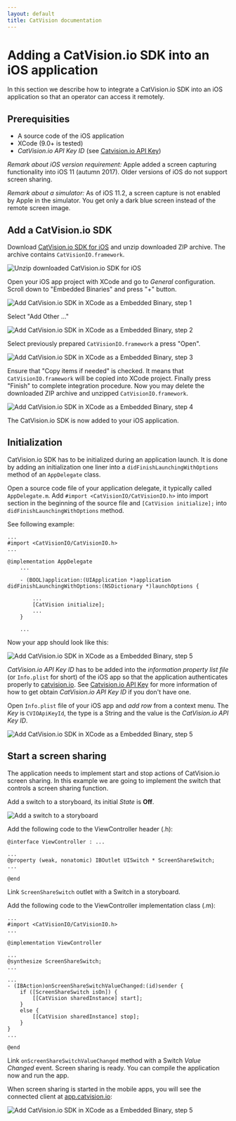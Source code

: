```yaml
---
layout: default
title: CatVision documentation
---
```


# Adding a CatVision.io SDK into an iOS application

In this section we describe how to integrate a CatVision.io SDK into an iOS application so that an operator can access it remotely.

## Prerequisities

* A source code of the iOS application
* XCode \(9.0+ is tested\)
* _CatVision.io API Key ID_ \(see [Catvision.io API Key]({{site.url}}/get-started/api-key.html)\)

_Remark about iOS version requirement:_ Apple added a screen capturing functionality into iOS 11 \(autumn 2017\). Older versions of iOS do not support screen sharing.

_Remark about a simulator:_ As of iOS 11.2, a screen capture is not enabled by Apple in the simulator. You get only a dark blue screen instead of the remote screen image.

## Add a CatVision.io SDK

Download [CatVision.io SDK for iOS](https://s3.amazonaws.com/resources.seacat.mobi/releases/CatVisionIO.framework-17.12.105.zip) and unzip downloaded ZIP archive. The archive contains `CatVisionIO.framework`.

![Unzip downloaded CatVision.io SDK for iOS]({{site.url}}/assets/images/cvio_ios_download.png)

Open your iOS app project with XCode and go to _General_ configuration. Scroll down to "Embedded Binaries" and press "+" button.

![Add CatVision.io SDK in XCode as a Embedded Binary, step 1]({{site.url}}/assets/images/cvio_ios_xcode_1.png)

Select "Add Other ..."

![Add CatVision.io SDK in XCode as a Embedded Binary, step 2]({{site.url}}/assets/images/cvio_ios_xcode_2.png)

Select previously prepared `CatVisionIO.framework` a press "Open".

![Add CatVision.io SDK in XCode as a Embedded Binary, step 3]({{site.url}}/assets/images/cvio_ios_xcode_3.png)

Ensure that "Copy items if needed" is checked. It means that `CatVisionIO.framework` will be copied into XCode project. Finally press "Finish" to complete integration procedure. Now you may delete the downloaded ZIP archive and unzipped `CatVisionIO.framework`.

![Add CatVision.io SDK in XCode as a Embedded Binary, step 4]({{site.url}}/assets/images/cvio_ios_xcode_4.png)

The CatVision.io SDK is now added to your iOS application.

## Initialization

CatVision.io SDK has to be initialized during an application launch. It is done by adding an initialization one liner into a `didFinishLaunchingWithOptions` method of an `AppDelegate` class.

Open a source code file of your application delegate, it typically called `AppDelegate.m`. Add `#import <CatVisionIO/CatVisionIO.h>` into import section in the beginning of the source file and `[CatVision initialize];` into `didFinishLaunchingWithOptions` method.

See following example:

```objs
...
#import <CatVisionIO/CatVisionIO.h>
...

@implementation AppDelegate
    ...

    - (BOOL)application:(UIApplication *)application didFinishLaunchingWithOptions:(NSDictionary *)launchOptions {

        ...
        [CatVision initialize];
        ...
    }

    ...
```

Now your app should look like this:

![Add CatVision.io SDK in XCode as a Embedded Binary, step 5]({{site.url}}/assets/images/cvio_ios_xcode_5.png)

_CatVision.io API Key ID_ has to be added into the _information property list file_ \(or `Info.plist` for short\) of the iOS app so that the application authenticates properly to [catvision.io](https://app.catvision.io). See [Catvision.io API Key]({{site.url}}/get-started/api-key.html) for more information of how to get obtain _CatVision.io API Key ID_ if you don't have one.

Open `Info.plist` file of your iOS app and _add row_ from a context menu. The _Key_ is `CVIOApiKeyId`, the type is a String and the value is the _CatVision.io API Key ID_.

![Add CatVision.io SDK in XCode as a Embedded Binary, step 5]({{site.url}}/assets/images/cvio_ios_xcode_6.png)

## Start a screen sharing

The application needs to implement start and stop actions of CatVision.io screen sharing. In this example we are going to implement the switch that controls a screen sharing function.

Add a switch to a storyboard, its initial _State_ is **Off**.

![Add a switch to a storyboard]({{site.url}}/assets/images/cvio_ios_xcode_7.png)

Add the following code to the ViewController header (.h):

```objc
@interface ViewController : ...

...
@property (weak, nonatomic) IBOutlet UISwitch * ScreenShareSwitch;
...

@end

```

Link `ScreenShareSwitch` outlet with a Switch in a storyboard.

Add the following code to the ViewController implementation class (.m):

```objc
...
#import <CatVisionIO/CatVisionIO.h>
...

@implementation ViewController

...
@synthesize ScreenShareSwitch;
...

...
- (IBAction)onScreenShareSwitchValueChanged:(id)sender {
    if ([ScreenShareSwitch isOn]) {
        [[CatVision sharedInstance] start];
    }
    else {
        [[CatVision sharedInstance] stop];
    }
}
...

@end

```

Link `onScreenShareSwitchValueChanged` method with a Switch _Value Changed_ event. Screen sharing is ready. You can compile the application now and run the app.

When screen sharing is started in the mobile apps, you will see the connected client at [app.catvision.io](https://app.catvision.io):

![Add CatVision.io SDK in XCode as a Embedded Binary, step 5]({{site.url}}/assets/images/cvio_ios_done.png)
